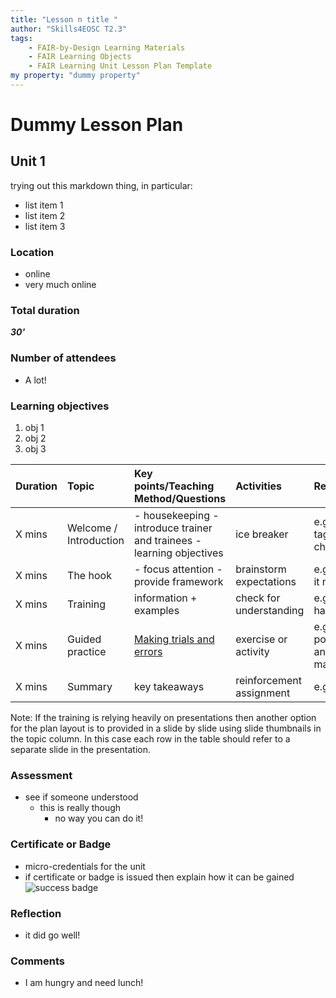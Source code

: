 ```yaml
---
title: "Lesson n title "
author: "Skills4EOSC T2.3"
tags: 
    - FAIR-by-Design Learning Materials
    - FAIR Learning Objects
    - FAIR Learning Unit Lesson Plan Template
my property: "dummy property"
---
```


# Dummy Lesson Plan 

## Unit 1

trying out this markdown thing, in particular:
 * list item 1
 * list item 2
 * list item 3

### Location
- online 
- very much online

### Total duration
***30'***


### Number of attendees
- A lot!

### Learning objectives
1. obj 1
2. obj 2
3. obj 3

|  Duration  |  Topic                   |  Key points/Teaching Method/Questions                                    |  Activities                |  Resources                   |
|:-----------|:-------------------------|:-------------------------------------------------------------------------|:---------------------------|:-----------------------------|
|  X mins    |  Welcome / Introduction  |  - housekeeping  - introduce trainer and trainees - learning objectives  |  ice breaker               |  e.g. name tags, flip chart  |
|  X mins    |  The hook                |  - focus attention - provide framework                                   |  brainstorm expectations   |  e.g. post-it notes          |
|  X mins    |  Training                |  information + examples                                                  |  check for understanding   |  e.g. pptx + handouts        |
|  X mins    |  Guided practice         | [Making trials and errors](http://google.com)                            |  exercise or activity      |  e.g. posters and markers    |
|  X mins    |  Summary                 |  key takeaways                                                           |  reinforcement assignment  |  e.g. cards                  |  

Note: If the training is relying heavily on presentations then another option for the plan layout is to provided in a slide by slide using slide thumbnails in the topic column. In this case each row in the table should refer to a separate slide in the presentation.


### Assessment
- see if someone understood
	- this is really though
		- no way you can do it!


### Certificate or Badge
- micro-credentials for the unit
- if certificate or badge is issued then explain how it can be gained
![success badge](Pasted%20image%2020231018122447.png)
### Reflection
- it did go well!

### Comments
- I am hungry and need lunch!